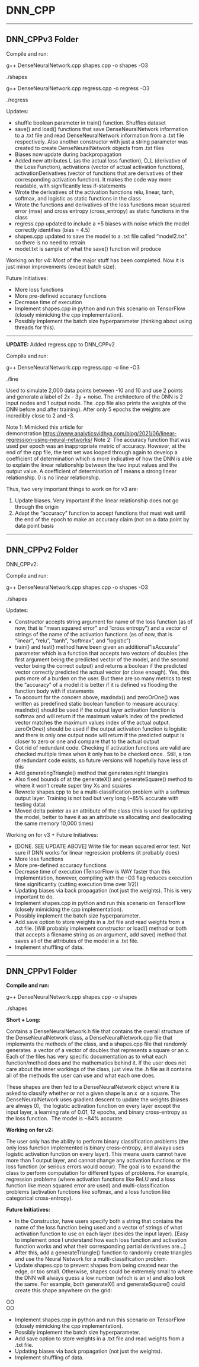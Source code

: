 DNN_CPP 
=============================================

-------------------------------------------
DNN_CPPv3 Folder
-------------------------------------------
Compile and run:

g++ DenseNeuralNetwork.cpp shapes.cpp -o shapes -O3

./shapes


g++ DenseNeuralNetwork.cpp regress.cpp -o regress -O3

./regress

Updates:
* shuffle boolean parameter in train() function. Shuffles dataset
* save() and load() functions that save DenseNeuralNetwork information to a .txt file and read DenseNeuralNetwork information from a .txt file respectively. Also another constructor with just a string parameter was created to create DenseNeuralNetwork objects from .txt files
* Biases now update during backpropagation
* Added new attributes L (as the actual loss function), D_L (derivative of the Loss Function), activations (vector of actual activation functions), activationDerivatives (vector of functions that are derivatives of their corresponding activation function). It makes the code way more readable, with significantly less if-statements
* Wrote the derivatives of the activation functions relu, linear, tanh, softmax, and logistic as static functions in the class
* Wrote the functions and derivatives of the loss functions mean squared error (mse) and cross entropy (cross_entropy) as static functions in the class
* regress.cpp updated to include a +5 biases with noise which the model correctly identifies (bias = 4.5)
* shapes.cpp updated to save the model to a .txt file called “model2.txt” so there is no need to retrain
* model.txt is sample of what the save() function will produce

Working on for v4:
Most of the major stuff has been completed. Now it is just minor improvements (except batch size).

Future Initiatives:
* More loss functions
* More pre-defined accuracy functions
* Decrease time of execution
* Implement shapes.cpp in python and run this scenario on TensorFlow (closely mimicking the cpp implementation).
* Possibly implement the batch size hyperparameter (thinking about using threads for this).

------------------
**UPDATE:** Added regress.cpp to DNN_CPPv2

Compile and run:

g++ DenseNeuralNetwork.cpp regress.cpp -o line -O3

./line

Used to simulate 2,000 data points between -10 and 10 and use 2 points and generate a label of 2x - 3y + noise. The architecture of the DNN is 2 input nodes and 1 output node. The .cpp file also prints the weights of the DNN before and after training). After only 5 epochs the weights are incredibly close to 2 and -3.

Note 1: Mimicked this article for demonstration https://www.analyticsvidhya.com/blog/2021/06/linear-regression-using-neural-networks/
Note 2: The accuracy function that was used per epoch was an inappropriate metric of accuracy. However, at the end of the cpp file, the test set was looped through again to develop a coefficient of determination which is more indicative of how the DNN is able to explain the linear relationship between the two input values and the output value. A coefficient of determination of 1 means a strong linear relationship. 0 is no linear relationship.

Thus, two very important things to work on for v3 are:
1. Update biases. Very important if the linear relationship does not go through the origin
2. Adapt the “accuracy” function to accept functions that must wait until the end of the epoch to make an accuracy claim (not on a data point by data point basis

-------------------------------------------
DNN_CPPv2 Folder
-------------------------------------------

DNN_CPPv2:

Compile and run:

g++ DenseNeuralNetwork.cpp shapes.cpp -o shapes -O3

./shapes

Updates:
* Constructor accepts string argument for name of the loss function (as of now, that is “mean squared error” and “cross entropy”) and a vector of strings of the name of the activation functions (as of now, that is “linear”, “relu”, ”tanh”, “softmax”, and “logistic”)
* train() and test() method have been given an additional”isAccurate” parameter which is a function that accepts two vectors of doubles (the first argument being the predicted vector of the model, and the second vector being the correct output) and returns a boolean if the predicted vector correctly predicted the actual vector (or close enough). Yes, this puts more of a burden on the user. But there are so many metrics to test the “accuracy” of a model it is better if it is defined vs flooding the function body with if statements
* To account for the concern above, maxIndx() and zeroOrOne() was written as predefined static boolean function to measure accuracy. maxIndx() should be used if the output layer activation function is softmax and will return if the maximum value’s index of the predicted vector matches the maximum values index of the actual output. zeroOrOne() should be used if the output activation function is logistic and there is only one output node will return if the predicted output is closer to zero or one and compare that to the actual output
* Got rid of redundant code. Checking if activation functions are valid are checked multiple times when it only has to be checked once.  Still, a ton of redundant code exists, so future versions will hopefully have less of this
* Add generatingTriangle() method that generates right triangles
* Also fixed bounds of at the generateX() and generateSquare() method to where it won’t create super tiny Xs and squares
* Rewrote shapes.cpp to be a multi-classification problem with a softmax output layer. Training is not bad but very long (~85% accurate with testing data)
* Moved delta pointer as an attribute of the class (this is used for updating the model, better to have it as an attribute vs allocating and deallocating the same memory 10,000 times)


Working on for v3 + Future Initiatives:
* [DONE. SEE UPDATE ABOVE] Write file for mean squared error test. Not sure if DNN works for linear regression problems (it probably does)
* More loss functions
* More pre-defined accuracy functions
* Decrease time of execution (TensorFlow is WAY faster than this implementation, however, compiling with the -O3 flag reduces execution time significantly (cutting execution time over 1/2))
* Updating biases via back propagation (not just the weights). This is very important to do.
* Implement shapes.cpp in python and run this scenario on TensorFlow (closely mimicking the cpp implementation).
* Possibly implement the batch size hyperparameter.
* Add save option to store weights in a .txt file and read weights from a .txt file. [Will probably implement constructor or load() method or both that accepts a filename string as an argument, add save() method that saves all of the attributes of the model in a .txt file.
* Implement shuffling of data.



-------------------------------------------
DNN_CPPv1 Folder
-------------------------------------------

**Compile and run:**

g++ DenseNeuralNetwork.cpp shapes.cpp -o shapes

./shapes

**Short + Long:** 

Contains a DenseNeuralNetwork.h file that contains the overall structure of the DenseNeuralNetwork class,
a DenseNeuralNetwork.cpp file that implements the methods of the class, and a shapes.cpp file that randomly generates 
a vector of a vector of doubles that represents a square or an x. Each of the files has very specific documentation as to what each function/method does and the mathematics behind it. If the user does not care about the inner workings of the class, just view the .h file as it contains all of the methods the user can use and what each one does.

These shapes are then fed to a DenseNeuralNetwork object where it is asked to classify whether or not a given shape is an x 
or a square. The DenseNeuralNetwork uses gradient descent to update the weights (biases are always 0), 
the logistic activation function on every layer except the input layer, a learning rate of 0.01, 12 epochs, and binary cross-entropy as the loss function.  The model is ~84% accurate.


**Working on for v2:**

The user only has the ability to perform binary classification problems (the only loss function implemented is binary cross-entropy, and always uses logistic activation function on every layer). This means users cannot have more than 1 output layer, and cannot change any activation functions or the loss function (or serious errors would occur). The goal is to expand the class to perform computation for different types of problems. For example, regression problems (where activation functions like ReLU and a loss function like mean squared error are used) and multi-classification problems (activation functions like softmax, and a loss function like categorical cross-entropy).

**Future Initiatives:**
- In the Constructor, have users specify both a string that contains the name of the loss function being used and a vector of strings of what activation function to use on each layer (besides the input layer). [Easy to implement once I understand how each loss function and activation function works and what their corresponding partial derivatives are…]
- After this, add a generateTriangle() function to randomly create triangles and use the Neural Network for a multi-classification problem.
- Update shapes.cpp to prevent shapes from being created near the edge, or too small. Otherwise, shapes could be extremely small to where the DNN will always guess a low number (which is an x) and also look the same. For example, both generateX() and generateSquare() could create this shape anywhere on the grid:


OO\
OO

- Implement shapes.cpp in python and run this scenario on TensorFlow (closely mimicking the cpp implementation).
- Possibly implement the batch size hyperparameter.
- Add save option to store weights in a .txt file and read weights from a .txt file.
- Updating biases via back propagation (not just the weights).
- Implement shuffling of data.
